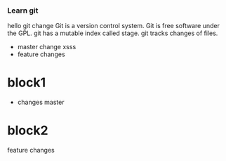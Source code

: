 ### Learn git
hello git change
Git is a version control system.
Git is free software under the GPL.
git has a mutable index called stage.
git tracks changes of files.
- master change xsss
- feature changes

# block1
- changes master

# block2
feature changes
